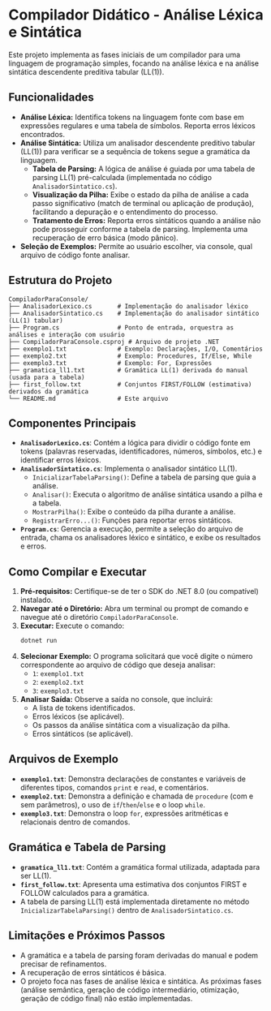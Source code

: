 # Compilador Didático - Análise Léxica e Sintática

Este projeto implementa as fases iniciais de um compilador para uma linguagem de programação simples, focando na análise léxica e na análise sintática descendente preditiva tabular (LL(1)).

## Funcionalidades

*   **Análise Léxica:** Identifica tokens na linguagem fonte com base em expressões regulares e uma tabela de símbolos. Reporta erros léxicos encontrados.
*   **Análise Sintática:** Utiliza um analisador descendente preditivo tabular (LL(1)) para verificar se a sequência de tokens segue a gramática da linguagem.
    *   **Tabela de Parsing:** A lógica de análise é guiada por uma tabela de parsing LL(1) pré-calculada (implementada no código `AnalisadorSintatico.cs`).
    *   **Visualização da Pilha:** Exibe o estado da pilha de análise a cada passo significativo (match de terminal ou aplicação de produção), facilitando a depuração e o entendimento do processo.
    *   **Tratamento de Erros:** Reporta erros sintáticos quando a análise não pode prosseguir conforme a tabela de parsing. Implementa uma recuperação de erro básica (modo pânico).
*   **Seleção de Exemplos:** Permite ao usuário escolher, via console, qual arquivo de código fonte analisar.

## Estrutura do Projeto

```
CompiladorParaConsole/
├── AnalisadorLexico.cs       # Implementação do analisador léxico
├── AnalisadorSintatico.cs    # Implementação do analisador sintático (LL(1) tabular)
├── Program.cs                # Ponto de entrada, orquestra as análises e interação com usuário
├── CompiladorParaConsole.csproj # Arquivo de projeto .NET
├── exemplo1.txt              # Exemplo: Declarações, I/O, Comentários
├── exemplo2.txt              # Exemplo: Procedures, If/Else, While
├── exemplo3.txt              # Exemplo: For, Expressões
├── gramatica_ll1.txt         # Gramática LL(1) derivada do manual (usada para a tabela)
├── first_follow.txt          # Conjuntos FIRST/FOLLOW (estimativa) derivados da gramática
└── README.md                 # Este arquivo
```

## Componentes Principais

*   **`AnalisadorLexico.cs`**: Contém a lógica para dividir o código fonte em tokens (palavras reservadas, identificadores, números, símbolos, etc.) e identificar erros léxicos.
*   **`AnalisadorSintatico.cs`**: Implementa o analisador sintático LL(1).
    *   `InicializarTabelaParsing()`: Define a tabela de parsing que guia a análise.
    *   `Analisar()`: Executa o algoritmo de análise sintática usando a pilha e a tabela.
    *   `MostrarPilha()`: Exibe o conteúdo da pilha durante a análise.
    *   `RegistrarErro...()`: Funções para reportar erros sintáticos.
*   **`Program.cs`**: Gerencia a execução, permite a seleção do arquivo de entrada, chama os analisadores léxico e sintático, e exibe os resultados e erros.

## Como Compilar e Executar

1.  **Pré-requisitos:** Certifique-se de ter o SDK do .NET 8.0 (ou compatível) instalado.
2.  **Navegar até o Diretório:** Abra um terminal ou prompt de comando e navegue até o diretório `CompiladorParaConsole`.
3.  **Executar:** Execute o comando:
    ```bash
    dotnet run
    ```
4.  **Selecionar Exemplo:** O programa solicitará que você digite o número correspondente ao arquivo de código que deseja analisar:
    *   `1`: `exemplo1.txt`
    *   `2`: `exemplo2.txt`
    *   `3`: `exemplo3.txt`
5.  **Analisar Saída:** Observe a saída no console, que incluirá:
    *   A lista de tokens identificados.
    *   Erros léxicos (se aplicável).
    *   Os passos da análise sintática com a visualização da pilha.
    *   Erros sintáticos (se aplicável).

## Arquivos de Exemplo

*   **`exemplo1.txt`**: Demonstra declarações de constantes e variáveis de diferentes tipos, comandos `print` e `read`, e comentários.
*   **`exemplo2.txt`**: Demonstra a definição e chamada de `procedure` (com e sem parâmetros), o uso de `if`/`then`/`else` e o loop `while`.
*   **`exemplo3.txt`**: Demonstra o loop `for`, expressões aritméticas e relacionais dentro de comandos.

## Gramática e Tabela de Parsing

*   **`gramatica_ll1.txt`**: Contém a gramática formal utilizada, adaptada para ser LL(1).
*   **`first_follow.txt`**: Apresenta uma estimativa dos conjuntos FIRST e FOLLOW calculados para a gramática.
*   A tabela de parsing LL(1) está implementada diretamente no método `InicializarTabelaParsing()` dentro de `AnalisadorSintatico.cs`.

## Limitações e Próximos Passos

*   A gramática e a tabela de parsing foram derivadas do manual e podem precisar de refinamentos.
*   A recuperação de erros sintáticos é básica.
*   O projeto foca nas fases de análise léxica e sintática. As próximas fases (análise semântica, geração de código intermediário, otimização, geração de código final) não estão implementadas.

